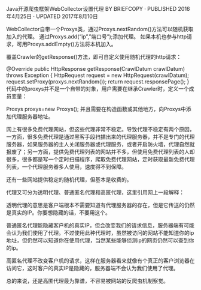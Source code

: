 Java开源爬虫框架WebCollector设置代理
BY BRIEFCOPY · PUBLISHED 2016年4月25日 · UPDATED 2017年8月10日

WebCollector自带一个Proxys类，通过Proxys.nextRandom()方法可以随机获取加入的代理。
通过Proxys.add(“ip”,”端口号”);添加代理。
如果本机也参与http请求，可用Proxys.addEmpty()方法将本机加入。

覆盖Crawler的getResponse()方法，即可自定义使用随机代理的http请求：

@Override
public HttpResponse getResponse(CrawlDatum crawlDatum) throws Exception {
   HttpRequest request = new HttpRequest(crawlDatum);
   request.setProxy(proxys.nextRandom());
   return request.responsePage();
}
代码中的proxys并不是一个自带的对象，用户需要在继承Crawler时，定义一个成员变量：

Proxys proxys=new Proxys();
并且需要在构造函数或其他地方，向Proxys中添加代理服务器地址。

网上有很多免费代理网站，但这些代理非常不稳定。导致代理不稳定有两个原因，一方面，很多免费代理是通过黑客手段扫描出来的代理服务器，并不是专门的代理服务器，如果服务器的主人关闭服务器或代理服务，或者开启防火墙，代理自然就报废了；另一方面，提供免费代理列表的网站并不多，但使用免费代理列表的人却很多，很多都是写一个定时扫描程序，爬取免费代理网站，定时获取最新免费代理列表，一个代理服务器多人使用，速度得不到保障。

还有一些网站提供稳定的随机代理，但基本是收费的。

代理又可分为透明代理、普通匿名代理和高匿代理，这里引用网上一段解释：

透明代理的意思是客户端根本不需要知道有代理服务器的存在，但是它传送的仍然是真实的IP。你要想隐藏的话，不要用这个。

普通匿名代理能隐藏客户机的真实IP，但会改变我们的请求信息，服务器端有可能会认为我们使用了代理。不过使用此种代理时，虽然被访问的网站不能知道你的ip地址，但仍然可以知道你在使用代理，当然某些能够侦测ip的网页仍然可以查到你的ip。

高匿名代理不改变客户机的请求，这样在服务器看来就像有个真正的客户浏览器在访问它，这时客户的真实IP是隐藏的，服务器端不会认为我们使用了代理。

总的来说，还是高匿代理最为靠谱，不容易被网站的反爬虫机制察觉。
